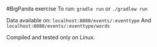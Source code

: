 #BigPanda exercise
To run:
`gradle run` or `./gradlew run`

Data available on:
`localhost:8080/events/:eventtype`
And
`localhost:8080/events/:eventtype/words`


Compiled and tested only on Linux.
